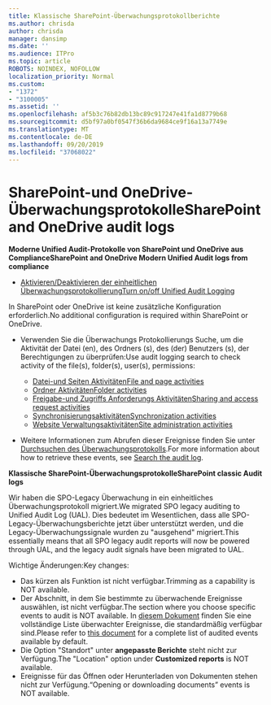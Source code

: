 ```yaml
---
title: Klassische SharePoint-Überwachungsprotokollberichte
ms.author: chrisda
author: chrisda
manager: dansimp
ms.date: ''
ms.audience: ITPro
ms.topic: article
ROBOTS: NOINDEX, NOFOLLOW
localization_priority: Normal
ms.custom:
- "1372"
- "3100005"
ms.assetid: ''
ms.openlocfilehash: af5b3c76b82db13bc89c917247e41fa1d8779b68
ms.sourcegitcommit: d5bf97a0bf0547f36b6da9684ce9f16a13a7749e
ms.translationtype: MT
ms.contentlocale: de-DE
ms.lasthandoff: 09/20/2019
ms.locfileid: "37068022"
---
```

# <a name="sharepoint-and-onedrive-audit-logs"></a><span data-ttu-id="8ba5f-102">SharePoint-und OneDrive-Überwachungsprotokolle</span><span class="sxs-lookup"><span data-stu-id="8ba5f-102">SharePoint and OneDrive audit logs</span></span>

<span data-ttu-id="8ba5f-103">**Moderne Unified Audit-Protokolle von SharePoint und OneDrive aus Compliance**</span><span class="sxs-lookup"><span data-stu-id="8ba5f-103">**SharePoint and OneDrive Modern Unified Audit logs from compliance**</span></span>

- [<span data-ttu-id="8ba5f-104">Aktivieren/Deaktivieren der einheitlichen Überwachungsprotokollierung</span><span class="sxs-lookup"><span data-stu-id="8ba5f-104">Turn on/off Unified Audit Logging</span></span>](https://docs.microsoft.com/office365/securitycompliance/turn-audit-log-search-on-or-off) 

<span data-ttu-id="8ba5f-105">In SharePoint oder OneDrive ist keine zusätzliche Konfiguration erforderlich.</span><span class="sxs-lookup"><span data-stu-id="8ba5f-105">No additional configuration is required within SharePoint or OneDrive.</span></span>

- <span data-ttu-id="8ba5f-106">Verwenden Sie die Überwachungs Protokollierungs Suche, um die Aktivität der Datei (en), des Ordners (s), des (der) Benutzers (s), der Berechtigungen zu überprüfen:</span><span class="sxs-lookup"><span data-stu-id="8ba5f-106">Use audit logging search to check activity of the file(s), folder(s), user(s), permissions:</span></span>

    - [<span data-ttu-id="8ba5f-107">Datei-und Seiten Aktivitäten</span><span class="sxs-lookup"><span data-stu-id="8ba5f-107">File and page activities</span></span>](https://docs.microsoft.com/office365/securitycompliance/search-the-audit-log-in-security-and-compliance)
    - [<span data-ttu-id="8ba5f-108">Ordner Aktivitäten</span><span class="sxs-lookup"><span data-stu-id="8ba5f-108">Folder activities</span></span>](https://docs.microsoft.com/office365/securitycompliance/search-the-audit-log-in-security-and-compliance#folder-activities)
    - [<span data-ttu-id="8ba5f-109">Freigabe-und Zugriffs Anforderungs Aktivitäten</span><span class="sxs-lookup"><span data-stu-id="8ba5f-109">Sharing and access request activities</span></span>](https://docs.microsoft.com/office365/securitycompliance/search-the-audit-log-in-security-and-compliance#sharing-and-access-request-activities)
    - [<span data-ttu-id="8ba5f-110">Synchronisierungsaktivitäten</span><span class="sxs-lookup"><span data-stu-id="8ba5f-110">Synchronization activities</span></span>](https://docs.microsoft.com/office365/securitycompliance/search-the-audit-log-in-security-and-compliance#synchronization-activities)
    - [<span data-ttu-id="8ba5f-111">Website Verwaltungsaktivitäten</span><span class="sxs-lookup"><span data-stu-id="8ba5f-111">Site administration activities</span></span>](https://docs.microsoft.com/office365/securitycompliance/search-the-audit-log-in-security-and-compliance#site-administration-activities)
- <span data-ttu-id="8ba5f-112">Weitere Informationen zum Abrufen dieser Ereignisse finden Sie unter [Durchsuchen des Überwachungsprotokolls](https://docs.microsoft.com/office365/securitycompliance/search-the-audit-log-in-security-and-compliance#search-the-audit-log).</span><span class="sxs-lookup"><span data-stu-id="8ba5f-112">For more information about how to retrieve these events, see [Search the audit log](https://docs.microsoft.com/office365/securitycompliance/search-the-audit-log-in-security-and-compliance#search-the-audit-log).</span></span>

<span data-ttu-id="8ba5f-113">**Klassische SharePoint-Überwachungsprotokolle**</span><span class="sxs-lookup"><span data-stu-id="8ba5f-113">**SharePoint classic Audit logs**</span></span>

<span data-ttu-id="8ba5f-114">Wir haben die SPO-Legacy Überwachung in ein einheitliches Überwachungsprotokoll migriert.</span><span class="sxs-lookup"><span data-stu-id="8ba5f-114">We migrated SPO legacy auditing to Unified Audit Log (UAL).</span></span> <span data-ttu-id="8ba5f-115">Dies bedeutet im Wesentlichen, dass alle SPO-Legacy-Überwachungsberichte jetzt über unterstützt werden, und die Legacy-Überwachungssignale wurden zu "ausgehend" migriert.</span><span class="sxs-lookup"><span data-stu-id="8ba5f-115">This essentially means that all SPO legacy audit reports will now be powered through UAL, and the legacy audit signals have been migrated to UAL.</span></span>

<span data-ttu-id="8ba5f-116">Wichtige Änderungen:</span><span class="sxs-lookup"><span data-stu-id="8ba5f-116">Key changes:</span></span>

- <span data-ttu-id="8ba5f-117">Das kürzen als Funktion ist nicht verfügbar.</span><span class="sxs-lookup"><span data-stu-id="8ba5f-117">Trimming as a capability is NOT available.</span></span>
- <span data-ttu-id="8ba5f-118">Der Abschnitt, in dem Sie bestimmte zu überwachende Ereignisse auswählen, ist nicht verfügbar.</span><span class="sxs-lookup"><span data-stu-id="8ba5f-118">The section where you choose specific events to audit is NOT available.</span></span> <span data-ttu-id="8ba5f-119">In [diesem Dokument](https://docs.microsoft.com/office365/securitycompliance/search-the-audit-log-in-security-and-compliance) finden Sie eine vollständige Liste überwachter Ereignisse, die standardmäßig verfügbar sind.</span><span class="sxs-lookup"><span data-stu-id="8ba5f-119">Please refer to [this document](https://docs.microsoft.com/office365/securitycompliance/search-the-audit-log-in-security-and-compliance) for a complete list of audited events available by default.</span></span>
- <span data-ttu-id="8ba5f-120">Die Option "Standort" unter **angepasste Berichte** steht nicht zur Verfügung.</span><span class="sxs-lookup"><span data-stu-id="8ba5f-120">The "Location" option under **Customized reports** is NOT available.</span></span> 
- <span data-ttu-id="8ba5f-121">Ereignisse für das Öffnen oder Herunterladen von Dokumenten stehen nicht zur Verfügung.</span><span class="sxs-lookup"><span data-stu-id="8ba5f-121">“Opening or downloading documents” events is NOT available.</span></span> 

